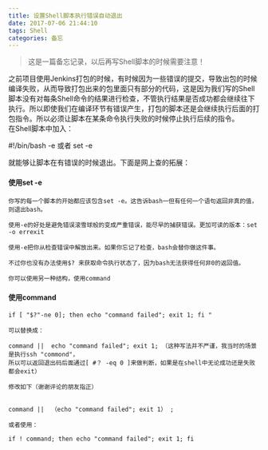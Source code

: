 ```yaml
---
title: 设置Shell脚本执行错误自动退出
date: 2017-07-06 21:44:10
tags: Shell
categories: 备忘
---
```

> 这是一篇备忘记录，以后再写Shell脚本的时候需要注意！

之前项目使用Jenkins打包的时候，有时候因为一些错误的提交，导致出包的时候编译失败，从而导致打包出来的包里面只有部分的代码，这是因为我们写的Shell脚本没有对每条Shell命令的结果进行检查，不管执行结果是否成功都会继续往下执行。所以即使我们在编译环节有错误产生，打包的脚本还是会继续执行后面的打包指令。所以必须让脚本在某条命令执行失败的时候停止执行后续的指令。  
在Shell脚本中加入：

#!/bin/bash -e
或者
set -e

就能够让脚本在有错误的时候退出。下面是网上查的拓展：

#### 使用set -e
```
你写的每一个脚本的开始都应该包含set -e。这告诉bash一但有任何一个语句返回非真的值，则退出bash。 

使用-e的好处是避免错误滚雪球般的变成严重错误，能尽早的捕获错误。更加可读的版本：set -o errexit 

使用-e把你从检查错误中解放出来。如果你忘记了检查，bash会替你做这件事。

不过你也没有办法使用$? 来获取命令执行状态了，因为bash无法获得任何非0的返回值。

你可以使用另一种结构，使用command
```

#### 使用command
``` shell
if [ "$?"-ne 0]; then echo "command failed"; exit 1; fi "

可以替换成： 

command ||  echo "command failed"; exit 1; （这种写法并不严谨，我当时的场景是执行ssh "commond"，
所以可以返回退出码后面通过[ #？ -eq 0 ]来做判断，如果是在shell中无论成功还是失败都会exit）

修改如下（谢谢评论的朋友指正）


command ||  （echo "command failed"; exit 1） ; 

或者使用： 

if ! command; then echo "command failed"; exit 1; fi
```